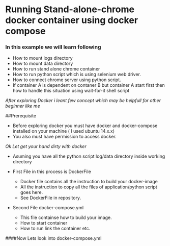 # Running Stand-alone-chrome docker container using docker compose 


### In this example we will learn following ### 
   - How to mount logs directory 
   - How to mount data directory 
   - How to run stand alone chrome container 
   - How to run python script which is using selenium web driver.
   - How to connect chrome server using python script.
   - If container A is dependent on contaner B but container A start first then how to handle this situation using wait-for-it shell script

*After exploring Docker i leant few concept which may be helpfull for other beginner like me*

##Prerequisite
- Before exploring docker you must have docker and docker-compose installed on your machine ( I used ubuntu 14.x.x)
- You also must have permission to access docker.


*Ok Let get your hand dirty with docker*

* Asuming you have all the python script log/data directory inside working directory

* First File in this process is DockerFile 
  * Docker file contains all the instruction to build your docker-image
  * All the instruction to copy all the files of application/python script goes here.
  * See DockerFile in repository.
* Second File docker-compose.yml
  * This file containse how to build your image. 
  * How to start container
  * How to run link the container etc.
  
####Now Lets look into docker-compose.yml
 
 


  
